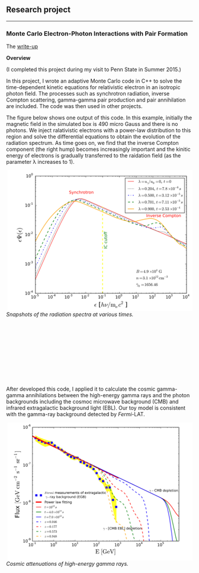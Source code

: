 ## Research project
<hr>

### Monte Carlo Electron-Photon Interactions with Pair Formation

The [write-up](e_gamma_write_up.pdf)

**Overview**

(I completed this project during my visit to Penn State in Summer 2015.)

In this project, I wrote an adaptive Monte Carlo code in C++ to solve the time-dependent kinetic equations for relativistic electron in an isotropic
photon field. The processes such as synchrotron radiation, inverse Compton scattering, gamma-gamma pair production and pair annihilation are included. The code was then used in other projects.

The figure below shows one output of this code. In this example, initially the magnetic field in the simulated box is 490 micro Gauss and there is no photons. We inject ralativistic electrons with a power-law distribution to this region and solve the differential equations to obtain the evolution of the radiation spectrum. As time goes on, we find that the inverse Compton component (the right hump) becomes increasingly important and the kinitic energy of electrons is gradually transferred to the raidation field (as the parameter &lambda; increases to 1).

<img align="right" src="figs/e_gamma1.png" alt="drawing" width="500"/>
<br>
<em>Snapshots of the radiation spectra at various times.</em>

<br>
<br>
<br>
<br>
<br>
<br>
<br>
<br>
<br>
<br>
<br>





After developed this code, I applied it to calculate the cosmic gamma-gamma annihilations between the high-energy gamma rays and the photon backgrounds including the cosmoc microwave background (CMB) and infrared extragalactic background light (EBL). Our toy model is consistent with the gamma-ray background detected by <em>Fermi-</em>LAT.
<p>
<img align="right" src="figs/e_gamma2.png" alt="drawing" width="500"/>
  <br>
<em>Cosmic attenuations of high-energy gamma rays.</em>
</p>

